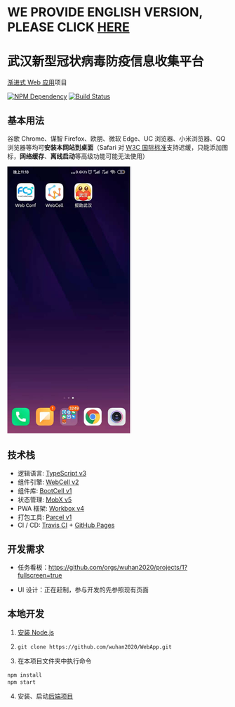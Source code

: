 # WE PROVIDE ENGLISH VERSION, PLEASE CLICK [HERE](https://github.com/CNYoki/WebApp/blob/dev/README_EN.md)

# 武汉新型冠状病毒防疫信息收集平台

[渐进式 Web 应用][1]项目

[![NPM Dependency](https://david-dm.org/wuhan2020/WebApp.svg)][2]
[![Build Status](https://travis-ci.com/wuhan2020/WebApp.svg?branch=dev)][3]

## 基本用法

谷歌 Chrome、谋智 Firefox、欧朋、微软 Edge、UC 浏览器、小米浏览器、QQ 浏览器等均可**安装本网站到桌面**（Safari 对 [W3C 国际标准][4]支持迟缓，只能添加图标，**网络缓存**、**离线启动**等高级功能可能无法使用）

<img width='280' src='source/image/WuHan2020-PWA.jpg' />

## 技术栈

-   逻辑语言: [TypeScript v3][5]
-   组件引擎: [WebCell v2][6]
-   组件库: [BootCell v1][7]
-   状态管理: [MobX v5][8]
-   PWA 框架: [Workbox v4][9]
-   打包工具: [Parcel v1][10]
-   CI / CD: [Travis CI][11] + [GitHub Pages][12]

## 开发需求

-   任务看板：https://github.com/orgs/wuhan2020/projects/1?fullscreen=true

-   UI 设计：正在赶制，参与开发的先参照现有页面

## 本地开发

1. [安装 Node.js](https://nodejs.org/en/download/package-manager/)

2. `git clone https://github.com/wuhan2020/WebApp.git`

3. 在本项目文件夹中执行命令

```shell
npm install
npm start
```

4. 安装、启动[后端项目](https://github.com/wuhan2020/rest-api)

[1]: https://developers.google.cn/web/progressive-web-apps
[2]: https://david-dm.org/wuhan2020/WebApp
[3]: https://travis-ci.com/wuhan2020/WebApp
[4]: https://www.w3.org/
[5]: https://typescriptlang.org
[6]: https://web-cell.dev/
[7]: https://web-cell.dev/BootCell/
[8]: https://mobx.js.org
[9]: https://developers.google.com/web/tools/workbox
[10]: https://parceljs.org
[11]: https://travis-ci.com/
[12]: https://pages.github.com/
